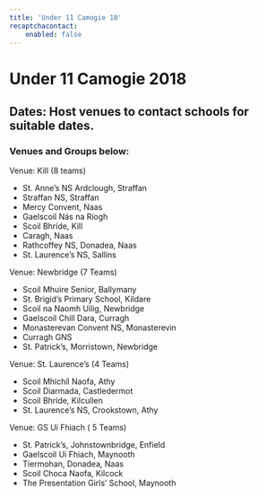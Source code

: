 ```yaml
---
title: 'Under 11 Camogie 18'
recaptchacontact:
    enabled: false
---
```


# Under 11 Camogie 2018 #
## Dates: Host venues to contact schools for suitable dates. ##
### Venues and Groups below: ###

Venue: Kill (8 teams)
* St. Anne’s NS Ardclough, Straffan
* Straffan NS, Straffan
* Mercy Convent, Naas
* Gaelscoil Nás na Ríogh
* Scoil Bhríde, Kill
* Caragh, Naas
* Rathcoffey NS, Donadea, Naas
* St. Laurence’s NS, Sallins


Venue: Newbridge (7 Teams)
* Scoil Mhuire Senior, Ballymany
* St. Brigid’s Primary School, Kildare
* Scoil na Naomh Uilig, Newbridge
* Gaelscoil Chill Dara, Curragh
* Monasterevan Convent NS, Monasterevin
* Curragh GNS
* St. Patrick’s, Morristown, Newbridge



Venue: St. Laurence’s (4 Teams)
* Scoil Mhichíl Naofa, Athy
* Scoil Diarmada, Castledermot
* Scoil Bhríde, Kilcullen
* St. Laurence’s NS, Crookstown, Athy


Venue: GS Uí Fhiach ( 5 Teams)
* St. Patrick’s, Johnstownbridge, Enfield
* Gaelscoil Ui Fhiach, Maynooth
* Tiermohan, Donadea, Naas
* Scoil Choca Naofa, Kilcock
* The Presentation Girls’ School, Maynooth